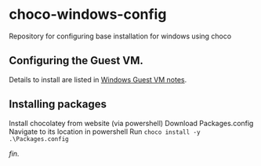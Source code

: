 # choco-windows-config
Repository for configuring base installation for windows using choco

## Configuring the Guest VM. 

Details to install are listed in [Windows Guest VM notes](./windows_guestvm_notes.md).

## Installing packages
Install chocolatey from website (via powershell)
Download Packages.config
Navigate to its location in powershell
Run `choco install -y .\Packages.config`

*fin.*